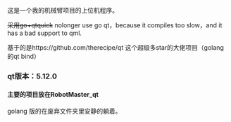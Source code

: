 这是一个我的机械臂项目的上位机程序。

~~采用go+qtquick~~ nolonger use go qt，because it compiles too slow，and it has a bad support to qml.

基于的是https://github.com/therecipe/qt 这个超级多star的大佬项目（golang的qt bind）

### qt版本：5.12.0

#### 主要的项目放在RobotMaster_qt

golang 版的在废弃文件夹里安静的躺着。